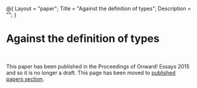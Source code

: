 ﻿@{
  Layout = "paper";
  Title = "Against the definition of types";
  Description = "";
}

# Against the definition of types

<br />

This paper has been published in the Proceedings of Onward! Essays 2015 and so it is no longer a draft.
This page has been moved to [published papers section](../../papers/against-types/index.html).
